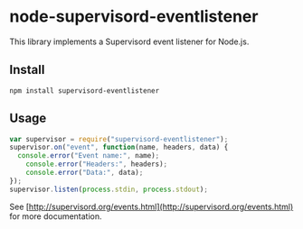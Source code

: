 # node-supervisord-eventlistener

This library implements a Supervisord event listener for Node.js.

## Install

`npm install supervisord-eventlistener`

## Usage

```javascript
var supervisor = require("supervisord-eventlistener");
supervisor.on("event", function(name, headers, data) {
  console.error("Event name:", name);
	console.error("Headers:", headers);
	console.error("Data:", data);
});
supervisor.listen(process.stdin, process.stdout);
```

See [http://supervisord.org/events.html](http://supervisord.org/events.html) for more documentation.
